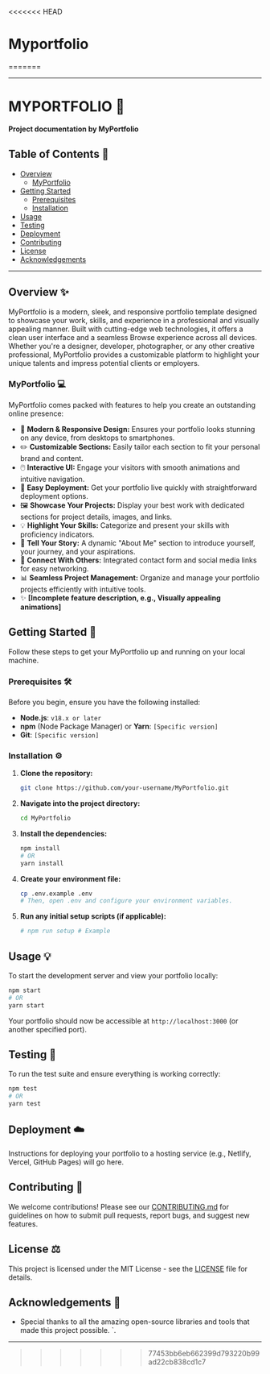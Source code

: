 <<<<<<< HEAD
# Myportfolio
=======

-----

# MYPORTFOLIO 🚀

**Project documentation by MyPortfolio**

[](https://www.google.com/search?q=link-to-build-status)
[](https://www.google.com/search?q=link-to-coverage)
[](https://www.google.com/search?q=link-to-npm)
[](https://www.google.com/search?q=LICENSE)
[](https://www.google.com/search?q=link-to-last-commit)

[](https://www.google.com/search?q=https://github.com/your-username/your-repo/issues)
[](https://www.google.com/search?q=https://github.com/your-username/your-repo/pulls)
[](https://www.google.com/search?q=https://github.com/your-username/your-repo/releases)
[](https://www.google.com/search?q=https://github.com/your-username/your-repo/stargazers)

## Table of Contents 📖

  * [Overview](https://www.google.com/search?q=%23overview-%E2%9C%A8)
      * [MyPortfolio](https://www.google.com/search?q=%23myportfolio-%F0%9F%92%BB)
  * [Getting Started](https://www.google.com/search?q=%23getting-started-%F0%9F%9A%80)
      * [Prerequisites](https://www.google.com/search?q=%23prerequisites-%F0%9F%9B%A0%EF%B8%8F)
      * [Installation](https://www.google.com/search?q=%23installation-%E2%9A%99%EF%B8%8F)
  * [Usage](https://www.google.com/search?q=%23usage-%F0%9F%92%A1)
  * [Testing](https://www.google.com/search?q=%23testing-%F0%9F%A7%AA)
  * [Deployment](https://www.google.com/search?q=%23deployment-%E2%98%81%EF%B8%8F)
  * [Contributing](https://www.google.com/search?q=%23contributing-%F0%9F%A4%9D)
  * [License](https://www.google.com/search?q=%23license-%E2%9A%96%EF%B8%8F)
  * [Acknowledgements](https://www.google.com/search?q=%23acknowledgements-%F0%9F%99%8F)

-----

## Overview ✨

MyPortfolio is a modern, sleek, and responsive portfolio template designed to showcase your work, skills, and experience in a professional and visually appealing manner. Built with cutting-edge web technologies, it offers a clean user interface and a seamless Browse experience across all devices. Whether you're a designer, developer, photographer, or any other creative professional, MyPortfolio provides a customizable platform to highlight your unique talents and impress potential clients or employers.

### MyPortfolio 💻

MyPortfolio comes packed with features to help you create an outstanding online presence:

  * 📱 **Modern & Responsive Design:** Ensures your portfolio looks stunning on any device, from desktops to smartphones.
  * ✏️ **Customizable Sections:** Easily tailor each section to fit your personal brand and content.
  * 🖱️ **Interactive UI:** Engage your visitors with smooth animations and intuitive navigation.
  * 🚀 **Easy Deployment:** Get your portfolio live quickly with straightforward deployment options.
  * 🖼️ **Showcase Your Projects:** Display your best work with dedicated sections for project details, images, and links.
  * 💡 **Highlight Your Skills:** Categorize and present your skills with proficiency indicators.
  * 📝 **Tell Your Story:** A dynamic "About Me" section to introduce yourself, your journey, and your aspirations.
  * 📧 **Connect With Others:** Integrated contact form and social media links for easy networking.
  * 📊 **Seamless Project Management:** Organize and manage your portfolio projects efficiently with intuitive tools.
  * ✨ **[Incomplete feature description, e.g., Visually appealing animations]**

## Getting Started 🚀

Follow these steps to get your MyPortfolio up and running on your local machine.

### Prerequisites 🛠️

Before you begin, ensure you have the following installed:

  * **Node.js**: `v18.x or later`
  * **npm** (Node Package Manager) or **Yarn**: `[Specific version]`
  * **Git**: `[Specific version]`

### Installation ⚙️

1.  **Clone the repository:**
    ```bash
    git clone https://github.com/your-username/MyPortfolio.git
    ```
2.  **Navigate into the project directory:**
    ```bash
    cd MyPortfolio
    ```
3.  **Install the dependencies:**
    ```bash
    npm install
    # OR
    yarn install
    ```
4.  **Create your environment file:**
    ```bash
    cp .env.example .env
    # Then, open .env and configure your environment variables.
    ```
5.  **Run any initial setup scripts (if applicable):**
    ```bash
    # npm run setup # Example
    ```

## Usage 💡

To start the development server and view your portfolio locally:

```bash
npm start
# OR
yarn start
```

Your portfolio should now be accessible at `http://localhost:3000` (or another specified port).

## Testing 🧪

To run the test suite and ensure everything is working correctly:

```bash
npm test
# OR
yarn test
```

## Deployment ☁️

Instructions for deploying your portfolio to a hosting service (e.g., Netlify, Vercel, GitHub Pages) will go here.

## Contributing 🤝

We welcome contributions\! Please see our [CONTRIBUTING.md](https://www.google.com/search?q=CONTRIBUTING.md) for guidelines on how to submit pull requests, report bugs, and suggest new features.

## License ⚖️

This project is licensed under the MIT License - see the [LICENSE](https://www.google.com/search?q=LICENSE) file for details.

## Acknowledgements 🙏

  * Special thanks to all the amazing open-source libraries and tools that made this project possible.
  `.

-----
>>>>>>> 77453bb6eb662399d793220b99ad22cb838cd1c7
